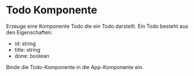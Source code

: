 # Todo Komponente

Erzeuge eine Komponente Todo die ein Todo darstellt.
Ein Todo besteht aus den Eigenschaften:

- id: string
- title: string
- done: boolean

Binde die Todo-Komponente in die App-Komponente ein.

